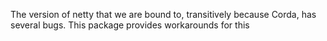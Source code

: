 The version of netty that we are bound to, transitively because Corda, has several bugs. 
This package provides workarounds for this